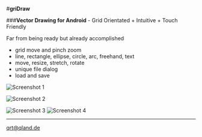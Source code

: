 #**griDraw**

###**Vector Drawing for Android** - Grid Orientated + Intuitive + Touch Friendly

Far from being ready but already accomplished
* grid move and pinch zoom
* line, rectangle, ellipse, circle, arc, freehand, text 
* move, resize, stretch, rotate
* unique file dialog
* load and save

![Screenshot 1](https://github.com/qrti/griDraw/blob/master/Screenshots/Screenshot%2001.png)

![Screenshot 2](https://github.com/qrti/griDraw/blob/master/Screenshots/Screenshot%2002.png)

![Screenshot 3](https://github.com/qrti/griDraw/blob/master/Screenshots/Screenshot%2003.png)  ![Screenshot 4](https://github.com/qrti/griDraw/blob/master/Screenshots/Screenshot%2004.png)

----------

[qrt@qland.de](mailto:qrt@qland.de)


